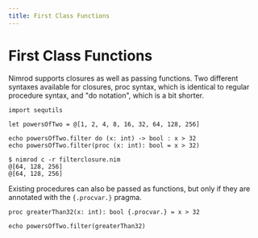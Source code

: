 ```yaml
---
title: First Class Functions
---
```


# First Class Functions

Nimrod supports closures as well as passing functions. Two different syntaxes available for closures, proc syntax, which is identical to regular procedure syntax, and "do notation", which is a bit shorter.

``` nimrod
import sequtils

let powersOfTwo = @[1, 2, 4, 8, 16, 32, 64, 128, 256]

echo powersOfTwo.filter do (x: int) -> bool : x > 32
echo powersOfTwo.filter(proc (x: int): bool = x > 32)
```
``` console
$ nimrod c -r filterclosure.nim
@[64, 128, 256]
@[64, 128, 256]
```

Existing procedures can also be passed as functions, but only if they are annotated with the `{.procvar.}` pragma.

``` nimrod
proc greaterThan32(x: int): bool {.procvar.} = x > 32

echo powersOfTwo.filter(greaterThan32)
```